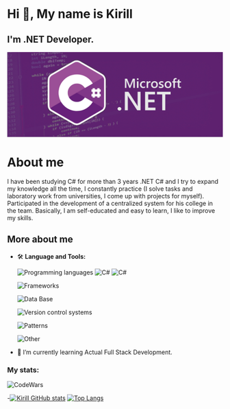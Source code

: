 # Hi 👋, My name is Kirill
## I'm .NET Developer.
![I'm .NET Developer.](https://github.com/BlaynerProgramm/BlaynerProgramm/blob/main/assets/head.jpg?raw=true)

# About me
I have been studying C# for more than 3 years .NET C# and I try to expand my knowledge all the time, I constantly practice (I solve tasks and laboratory work from universities, I come up with projects for myself). Participated in the development of a centralized system for his college in the team. Basically, I am self-educated and easy to learn, I like to improve my skills.
## More about me
- 🛠 __Language and Tools:__

    ![Programming languages](https://img.shields.io/badge/-Programming_languages-gray?style=for-the-badge)
    ![C#](https://img.shields.io/badge/-CSharp-5c00d4?style=for-the-badge&logo=sharp&logoColor=gold)
    ![C#](https://img.shields.io/badge/-JavaScript-5c00d4?style=for-the-badge&logo=JavaScript&logoColor=gold)

    ![Frameworks](https://img.shields.io/badge/Frameworks-ADO.NET,_EntityFramework_Core,_LinqToDb,_WPF-blue?style=for-the-badge)

    ![Data Base](https://img.shields.io/badge/Data_Base-MS_SQL,_MySql,_PostgreSQL-yellow?style=for-the-badge)

    ![Version control systems](https://img.shields.io/badge/Version_control_systems-Git,_TFS-orange?style=for-the-badge)

    ![Patterns](https://img.shields.io/badge/Patterns-MVC,_MVP,_Factory-success?style=for-the-badge)

    ![Other](https://img.shields.io/badge/Other-Understanding_the_principles_OOP,_SOLID,_work_with_XML_and_JSON,_RestApi,_HTML5/CSS3-informational?style=for-the-badge)
    
- 🚀 I’m currently learning Actual Full Stack Development.

### My stats:
![CodeWars](https://www.codewars.com/users/Blayner/badges/small)

-[![Kirill GitHub stats](https://github-readme-stats.vercel.app/api?username=BlaynerProgramm&show_icons=true&theme=nightowl)](https://github.com/BlaynerProgramm/github-readme-stats)
[![Top Langs](https://github-readme-stats.vercel.app/api/top-langs/?username=BlaynerProgramm&layout=compact)](https://github.com/anuraghazra/github-readme-stats)
